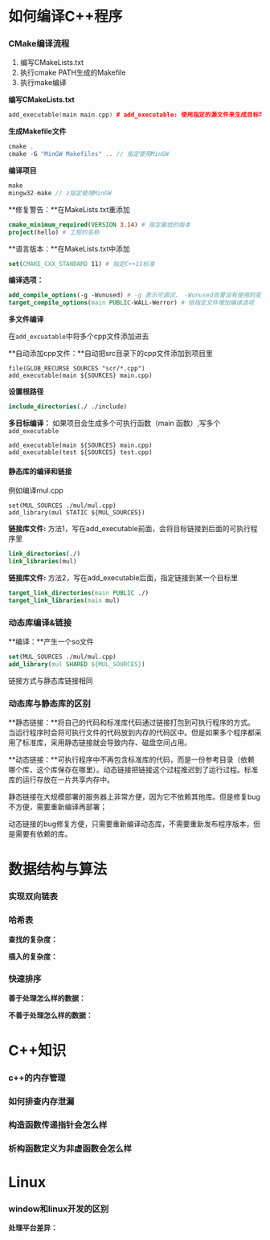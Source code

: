 # 如何编译C++程序

### CMake编译流程

1. 编写CMakeLists.txt
2. 执行cmake PATH生成的Makefile
3. 执行make编译



**编写CMakeLists.txt**

```C++
add_executable(main main.cpp) # add_executable: 使用指定的源文件来生成目标可执行文件
```

**生成Makefile文件**

```C++
cmake .
cmake -G "MinGW Makefiles" .. // 指定使用MinGW
```

**编译项目**

```C++
make
mingw32-make // z指定使用MinGW
```



**修复警告：**在MakeLists.txt重添加

```cmake
cmake_minimum_required(VERSION 3.14) # 指定最低的版本
project(hello) # 工程的名称
```



**语言版本：**在MakeLists.txt中添加

```cmake
set(CMAKE_CXX_STANDARD 11) # 指定C++11标准
```



**编译选项：**

```cmake
add_compile_options(-g -Wunused) # -g 表示可调试， -Wunused告警没有使用的变量
target_compile_options(main PUBLIC-WALL-Werror) # 给指定文件增加编译选项
```



**多文件编译**

在`add_excuatable`中将多个cpp文件添加进去



**自动添加cpp文件：**自动把src目录下的cpp文件添加到项目里

```cma
file(GLOB_RECURSE SOURCES "scr/*.cpp")
add_executable(main ${SOURCES} main.cpp)
```



**设置根路径**

```cmake
include_directories(./ ./include)
```



**多目标编译：** 如果项目会生成多个可执行函数（main 函数）,写多个`add_executable`

```
add_executable(main ${SOURCES} main.cpp)
add_executable(test ${SOURCES} test.cpp)
```



#### 静态库的编译和链接

例如编译mul.cpp

```
set(MUL_SOURCES ./mul/mul.cpp)
add_library(mul STATIC ${MUL_SOURCES})
```



**链接库文件:** 方法1，写在add_executable前面，会将目标链接到后面的可执行程序里

```cmake
link_directories(./)
link_libraries(mul)
```

**链接库文件:** 方法2，写在add_executable后面，指定链接到某一个目标里

```cmake
target_link_directories(main PUBLIC ./)
target_link_libraries(main mul)
```



### 动态库编译&链接

**编译：**产生一个so文件

```cmake
set(MUL_SOURCES ./mul/mul.cpp)
add_library(mul SHARED ${MUL_SOURCES})
```

链接方式与静态库链接相同



### 动态库与静态库的区别

**静态链接：**将自己的代码和标准库代码通过链接打包到可执行程序的方式。当运行程序时会将可执行文件的代码放到内存的代码区中。但是如果多个程序都采用了标准库，采用静态链接就会导致内存、磁盘空间占用。

**动态链接：**可执行程序中不再包含标准库的代码，而是一份参考目录（依赖哪个库，这个库保存在哪里）。动态链接把链接这个过程推迟到了运行过程。标准库的运行存放在一片共享内存中。

静态链接在大规模部署的服务器上非常方便，因为它不依赖其他库。但是修复bug不方便，需要重新编译再部署；

动态链接的bug修复方便，只需要重新编译动态库，不需要重新发布程序版本，但是需要有依赖的库。







# 数据结构与算法

### 实现双向链表



### 哈希表



**查找的复杂度：**

**插入的复杂度：**



### 快速排序

**善于处理怎么样的数据：**

**不善于处理怎么样的数据：**





# C++知识

### c++的内存管理



### 如何排查内存泄漏



### 构造函数传递指针会怎么样



### 析构函数定义为非虚函数会怎么样





# Linux

### window和linux开发的区别

**处理平台差异：**

